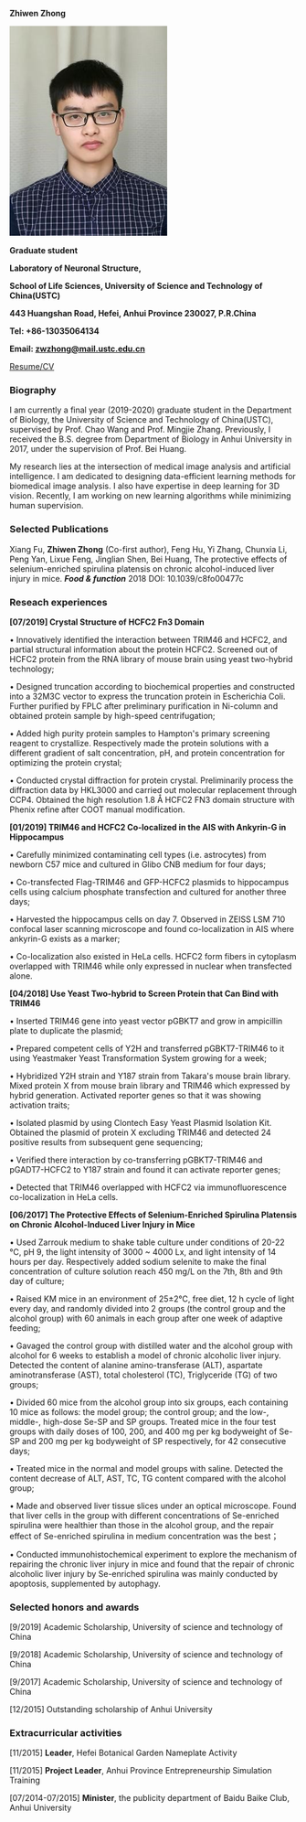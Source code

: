 **Zhiwen Zhong** 

![](https://github.com/ZhiwenZhong/zhiwenzhong.github.io/blob/master/zzwustc.jpg)

**Graduate student**

**Laboratory of Neuronal Structure,**

**School of Life Sciences, University of Science and Technology of China(USTC)**

**443 Huangshan Road, Hefei, Anhui Province 230027, P.R.China**

**Tel: +86-13035064134**

**Email: zwzhong@mail.ustc.edu.cn**

[Resume/CV](hthttps://github.com/ZhiwenZhong/zhiwenzhong.github.io/blob/master/cvZZW.pdfhub.io/raw/master/Word%20Report%202-ZZW.pdf)

### **Biography** 
I am currently a final year (2019-2020) graduate student in the Department of Biology, the University of Science and Technology of China(USTC), supervised by Prof. Chao Wang and Prof. Mingjie Zhang. Previously, I received the B.S. degree from Department of Biology in Anhui University in 2017, under the supervision of Prof. Bei Huang.

My research lies at the intersection of medical image analysis and artificial intelligence. I am dedicated to designing data-efficient learning methods for biomedical image analysis. I also have expertise in deep learning for 3D vision. Recently, I am working on new learning algorithms while minimizing human supervision.

### **Selected Publications** 

Xiang Fu, **Zhiwen Zhong** (Co-first author), Feng Hu, Yi Zhang, Chunxia Li, Peng Yan, Lixue Feng, Jinglian Shen, Bei Huang, The protective effects of selenium-enriched spirulina platensis on chronic alcohol-induced liver injury in mice. ***Food & function*** 2018 DOI: 10.1039/c8fo00477c

### **Reseach experiences** 


**[07/2019] Crystal Structure of HCFC2 Fn3 Domain**

•	Innovatively identified the interaction between TRIM46 and HCFC2, and partial structural information about the protein HCFC2. Screened out of HCFC2 protein from the RNA library of mouse brain using yeast two-hybrid technology;

•	Designed truncation according to biochemical properties and constructed into a 32M3C vector to express the truncation protein in Escherichia Coli. Further purified by FPLC after preliminary purification in Ni-column and obtained protein sample by high-speed centrifugation;

•	Added high purity protein samples to Hampton's primary screening reagent to crystallize. Respectively made the protein solutions with a different gradient of salt concentration, pH, and protein concentration for optimizing the protein crystal;

•	Conducted crystal diffraction for protein crystal. Preliminarily process the diffraction data by HKL3000 and carried out molecular replacement through CCP4. Obtained the high resolution 1.8 Å HCFC2 FN3 domain structure with Phenix refine after COOT manual modification.


**[01/2019] TRIM46 and HCFC2 Co-localized in the AIS with Ankyrin-G in Hippocampus**

•	Carefully minimized contaminating cell types (i.e. astrocytes) from newborn C57 mice and cultured in Glibo CNB medium for four days;

•	Co-transfected Flag-TRIM46 and GFP-HCFC2 plasmids to hippocampus cells using calcium phosphate transfection and cultured for another three days;

•	Harvested the hippocampus cells on day 7. Observed in ZEISS LSM 710 confocal laser scanning microscope and found co-localization in AIS where ankyrin-G exists as a marker;

•	Co-localization also existed in HeLa cells. HCFC2 form fibers in cytoplasm overlapped with TRIM46 while only expressed in nuclear when transfected alone.


**[04/2018] Use Yeast Two-hybrid to Screen Protein that Can Bind with TRIM46**

•	Inserted TRIM46 gene into yeast vector pGBKT7 and grow in ampicillin plate to duplicate the plasmid;

•	Prepared competent cells of Y2H and transferred pGBKT7-TRIM46 to it using Yeastmaker Yeast Transformation System growing for a week;

•	Hybridized Y2H strain and Y187 strain from Takara's mouse brain library. Mixed protein X from mouse brain library and TRIM46 which expressed by hybrid generation. Activated reporter genes so that it was showing activation traits;

•	Isolated plasmid by using Clontech Easy Yeast Plasmid Isolation Kit. Obtained the plasmid of protein X excluding TRIM46 and detected 24 positive results from subsequent gene sequencing;

•	Verified there interaction by co-transferring pGBKT7-TRIM46 and pGADT7-HCFC2 to Y187 strain and found it can activate reporter genes;

•	Detected that TRIM46 overlapped with HCFC2 via immunofluorescence co-localization in HeLa cells.


**[06/2017]  The Protective Effects of Selenium-Enriched Spirulina Platensis on Chronic Alcohol-Induced Liver Injury in Mice**

•	Used Zarrouk medium to shake table culture under conditions of 20-22 ℃, pH 9, the light intensity of 3000 ~ 4000 Lx, and light intensity of 14 hours per day. Respectively added sodium selenite to make the final concentration of culture solution reach 450 mg/L on the 7th, 8th and 9th day of culture;

•	Raised KM mice in an environment of 25±2℃, free diet, 12 h cycle of light every day, and randomly divided into 2 groups (the control group and the alcohol group) with 60 animals in each group after one week of adaptive feeding;

•	Gavaged the control group with distilled water and the alcohol group with alcohol for 6 weeks to establish a model of chronic alcoholic liver injury. Detected the content of alanine amino-transferase (ALT), aspartate aminotransferase (AST), total cholesterol (TC), Triglyceride (TG) of two groups; 

•	Divided 60 mice from the alcohol group into six groups, each containing 10 mice as follows: the model group; the control group; and the low-, middle-, high-dose Se-SP and SP groups. Treated mice in the four test groups with daily doses of 100, 200, and 400 mg per kg bodyweight of Se-SP and 200 mg per kg bodyweight of SP respectively, for 42 consecutive days;

•	Treated mice in the normal and model groups with saline. Detected the content decrease of ALT, AST, TC, TG content compared with the alcohol group;

•	Made and observed liver tissue slices under an optical microscope. Found that liver cells in the group with different concentrations of Se-enriched spirulina were healthier than those in the alcohol group, and the repair effect of Se-enriched spirulina in medium concentration was the best；

•	Conducted immunohistochemical experiment to explore the mechanism of repairing the chronic liver injury in mice and found that the repair of chronic alcoholic liver injury by Se-enriched spirulina was mainly conducted by apoptosis, supplemented by autophagy.


### **Selected honors and awards**

[9/2019] Academic Scholarship, University of science and technology of China

[9/2018] Academic Scholarship, University of science and technology of China

[9/2017] Academic Scholarship, University of science and technology of China 

[12/2015] Outstanding scholarship of Anhui University


### **Extracurricular activities** 

[11/2015] **Leader**, Hefei Botanical Garden Nameplate Activity

[11/2015] **Project Leader**, Anhui Province Entrepreneurship Simulation Training

[07/2014-07/2015] **Minister**, the publicity department of Baidu Baike Club, Anhui University
